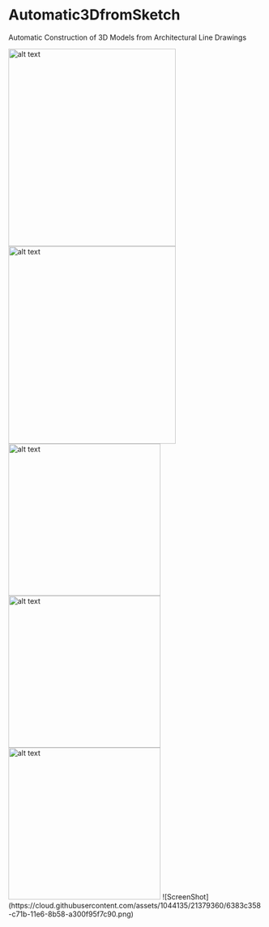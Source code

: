 # Automatic3DfromSketch
Automatic Construction of 3D Models from Architectural Line Drawings

<img src="https://cloud.githubusercontent.com/assets/1044135/21379319/1c95cb08-c71b-11e6-91c1-1186fa8ac194.png" alt="alt text" width="330" height="390">
<img src="https://cloud.githubusercontent.com/assets/1044135/21379320/1e0999b0-c71b-11e6-96fb-d74d4d475cfc.png" alt="alt text" width="330" height="390">
<img src="https://cloud.githubusercontent.com/assets/1044135/21379330/33cae0a6-c71b-11e6-932b-2f68007fb865.png" alt="alt text" width="300" height="300">
<img src="https://cloud.githubusercontent.com/assets/1044135/21379336/3c39db16-c71b-11e6-83cd-2353d3915e64.png" alt="alt text" width="300" height="300">
<img src="https://cloud.githubusercontent.com/assets/1044135/21379359/5f93a880-c71b-11e6-9639-4b7094fb04a6.png" alt="alt text" width="300" height="300">
![ScreenShot](https://cloud.githubusercontent.com/assets/1044135/21379360/6383c358-c71b-11e6-8b58-a300f95f7c90.png)


